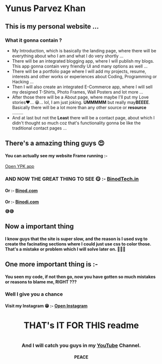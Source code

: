# Yunus Parvez Khan

<h2> This is my personal website ... </h2>

<h3>What it gonna contain ?</h3>
<ul>
<li> My Introduction, which is basically the landing page, where there will be everything about who I am and what I do very shortly ... </li>
<li> There will be an integrated blogging app, where I will publish my blogs. This app gonna contain very friendly UI and many options as well ... </li>
<li> There will be a portfolio page where I will add my projects, resume, interests and other works or experiences about Coding, Programming or Hacking ... </li>
<li> Then I will also create an integrated E-Commerce app, where I will sell my designed T-Shirts, Photo Frames, Wall Posters and lot more ... </li>
<li> After those there will be a About page, where maybe I'll put my Love stories❤... 😁... lol, I am just joking. <b>UMMMMM</b> but really may<b>BEEEE</b>. Basically there will be a lot more than any other source or <b> resource </b> ......... </li>
<li> And at last but not the <b>Least</b> there will be a contact page, about which I didn't thought so much coz that's functionality gonna be like the traditional contact pages ... </li>
</ul>

## There's a amazing thing guys 😍
<h4>You can actually see my website Frame running :- </h4> <a href="https://YunusPK.netlify.app" target="_blank">Open YPK app </a>
<h3> AND NOW THE GREAT THING TO SEE 😋 :- <a href="https://binodtech.in" target="_blank">BinodTech.in</a>
<h4> Or :- <a href="https://binodtech.in" target="_blank">Binod.com</a>
<h4> Or :- <a href="https://binodtech.in" target="_blank">Binodi.com</a>

😅😅




## Now a important thing
#### I know guys that the site is super slow, and the reason is I used svg to create the facinating sections where I could just use css to color those. That's a mistake or problem which I will solve later on. 🙏🙏🙏


## One more important thing is :-
#### You seen my code, if not then go, now you have gotten so much mistakes or reasons to blame me, RIGHT ???
### Well I give you a chance
#### Visit my Instagram 😁 :- <a href="https://www.instagram.com/yunusparvezkhan/" target="_blank">Open Instagram</a>


<center>
<h1> THAT's IT FOR THIS readme <h1>
<h3> And I will catch you guys in my <a href="https://www.youtube.com/yunusparvezkhan/" target="_blank">YouTube</a> Channel.
<h4> PEACE </h4>
</center>
